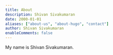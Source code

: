 ```yaml
---
title: About
description: Shivan Sivakumaran
date: 2000-01-01
aliases: ["about-us", "about-hugo", "contact"]
author: Shivan Sivakumaran
enableComments: false
---
```


My name is Shivan Sivakumaran.
